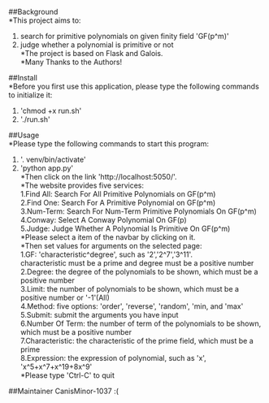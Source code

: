 ##Background  
*This project aims to:  
1. search for primitive polynomials on given finity field 'GF(p^m)'  
2. judge whether a polynomial is primitive or not  
*The project is based on Flask and Galois.  
*Many Thanks to the Authors!  
  
##Install    
*Before you first use this application, please type the following commands to initialize it:  
1. 'chmod +x run.sh'  
2. './run.sh'  
  
##Usage  
*Please type the following commands to start this program:   
1. '. venv/bin/activate'  
2. 'python app.py'  
*Then click on the link 'http://localhost:5050/'.  
*The website provides five services:  
1.Find All: Search For All Primitive Polynomials on GF(p^m)  
2.Find One: Search For A Primitive Polynomial on GF(p^m)  
3.Num-Term: Search For Num-Term Primitive Polynomials On GF(p^m)  
4.Conway:   Select A Conway Polynomial On GF(p)  
5.Judge:    Judge Whether A Polynomial Is Primitive On GF(p^m)  
*Please select a item of the navbar by clicking on it.  
*Then set values for arguments on the selected page:  
1.GF: 'characteristic^degree', such as '2','2^7','3^11'.  
    characteristic must be a prime and degree must be a positive number  
2.Degree: the degree of the polynomials to be shown, which must be a positive number  
3.Limit: the number of polynomials to be shown, which must be a positive number or '-1'(All)   
4.Method: five options: 'order', 'reverse', 'random', 'min, and 'max'  
5.Submit: submit the arguments you have input  
6.Number Of Term: the number of term of the polynomials to be shown, which must be a positive number  
7.Characteristic: the characteristic of the prime field, which must be a prime  
8.Expression: the expression of polynomial, such as 'x', 'x^5+x^7+x^19+8x^9'  
*Please type 'Ctrl-C' to quit  

##Maintainer
CanisMinor-1037 :(
